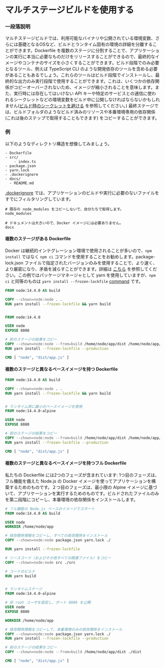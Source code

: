 # マルチステージビルドを使用する

### 一段落説明

マルチステージビルドでは、利用可能なバイナリや公開されている環境変数、さらには基礎となるOSなど、ビルドとランタイム固有の環境の詳細を分離することができます。Dockerfile を複数のステージに分割することで、アプリケーションの実行に本当に必要なものだけをリリースすることができるので、最終的なイメージやコンテナのサイズを小さくすることができます。ビルド段階でのみ必要となるツール、例えば TypeScript CLI のような開発依存のツールを含める必要があることもあるでしょう。これらのツールはビルド段階でインストールし、最終的な出力のみ実行段階で使用することができます。これは、いくつかの依存関係がコピーオーバーされないため、イメージが縮小されることを意味します。また、実行時には存在してはいけない API キーや特定のサービスとの通信に使われるシークレットなどの環境変数をビルド中に公開しなければならないかもしれません([ビルド時のシークレットを避ける](./sections/docker/avoid-build-time-secrets.md) を参照してください。) 最終ステージでは、ビルドフォルダのようなビルド済みのリソースや本番環境専用の依存関係 (これは後のステップで取得することもできます) をコピーすることができます。

### 例

以下のようなディレクトリ構造を想像してみましょう。

```
- Dockerfile
- src/
    - index.ts
- package.json
- yarn.lock
- .dockerignore
- docs/
  - README.md
```

[.dockerignore](./sections/docker/dockerignore.md) では、アプリケーションのビルドや実行に必要のないファイルをすでにフィルタリングしています。

```
# 既存の node_modules をコピーしないで、自分たちで取得します。
node_modules

# ドキュメントは大きいので、Docker イメージには必要ありません。
docs
```

#### 複数のステージがある Dockerfile

Docker は継続的インテグレーション環境で使用されることが多いので、`npm install` ではなく `npm ci` コマンドを使用することをお勧めします。package-lock.json ファイルで指定されたバージョンのみを使用することで、より速く、より厳密になり、矛盾を減らすことができます。詳細は [こちら](https://docs.npmjs.com/cli/ci.html#description) を参照してください。この例ではパッケージマネージャとして yarn を使用していますが、`npm ci` と同等のものは `yarn install --frozen-lockfile` [command](https://classic.yarnpkg.com/en/docs/cli/install/) です。

```dockerfile
FROM node:14.4.0 AS build

COPY --chown=node:node . .
RUN yarn install --frozen-lockfile && yarn build


FROM node:14.4.0

USER node
EXPOSE 8080

# 前のステージの結果をコピー
COPY --chown=node:node --from=build /home/node/app/dist /home/node/app/package.json /home/node/app/yarn.lock ./
RUN yarn install --frozen-lockfile --production

CMD [ "node", "dist/app.js" ]
```

#### 複数のステージと異なるベースイメージを持つ Dockerfile

```dockerfile
FROM node:14.4.0 AS build

COPY --chown=node:node . .
RUN yarn install --frozen-lockfile && yarn build


# ランタイム用に最小のベースイメージを使用
FROM node:14.4.0-alpine

USER node
EXPOSE 8080

# 前のステージの結果をコピー
COPY --chown=node:node --from=build /home/node/app/dist /home/node/app/package.json /home/node/app/yarn.lock ./
RUN yarn install --frozen-lockfile --production

CMD [ "node", "dist/app.js" ]
```

#### 複数のステージと異なるベースイメージを持つフル Dockerfile

私たちの Dockerfile には2つのフェーズが含まれています: 1つ目のフェーズは、フル機能を備えた Node.js の Docker イメージを使ってアプリケーションを構築するためのものです。２つ目のフェーズは、最小限の Alpine イメージに基づいて、アプリケーションを実行するためのものです。ビルドされたファイルのみを第二段階にコピーし、本番環境の依存関係をインストールします。

```dockerfile
# フル機能の Node.js ベースのイメージでスタート
FROM node:14.4.0 AS build

USER node
WORKDIR /home/node/app

# 依存関係情報をコピーし、すべての依存関係をインストール
COPY --chown=node:node package.json yarn.lock ./

RUN yarn install --frozen-lockfile

# ソースコード（およびその他すべての関連ファイル）をコピー
COPY --chown=node:node src ./src

# コードのビルド
RUN yarn build


# ランタイムステージ
FROM node:14.4.0-alpine

# 非 root ユーザを設定し、ポート 8080 を公開
USER node
EXPOSE 8080

WORKDIR /home/node/app

# 依存関係情報をコピーして、本番環境のみの依存関係をインストール
COPY --chown=node:node package.json yarn.lock ./
RUN yarn install --frozen-lockfile --production

# 前のステージの結果をコピー
COPY --chown=node:node --from=build /home/node/app/dist ./dist

CMD [ "node", "dist/app.js" ]
```

